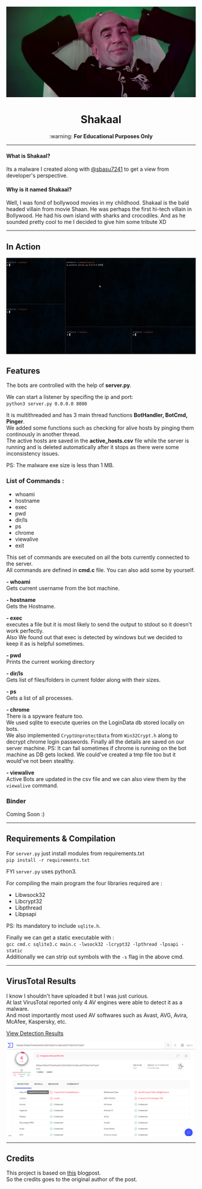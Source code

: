 
<p align="center">
	<img src="img/shakaal.jpeg"  width="540" height="240">
</p>

<h1 align="center">Shakaal</h1>

<p align="center">:warning: <b>For Educational Purposes Only</b></p>

***
#### What is Shakaal?
Its a malware I created along with [@sbasu7241](https://github.com/sbasu7241) to get a view from developer's perspective.  

#### Why is it named Shakaal?

Well, I was fond of bollywood movies in my childhood. Shakaal is the bald headed villain from movie Shaan. He was perhaps the first hi-tech villain in Bollywood. He had his own island with sharks and crocodiles. And as he sounded pretty cool to me I decided to give him some tribute XD

***

## In Action

![demo](img/demo.gif)


## Features

The bots are controlled with the help of **server.py**.  

We can start a listener by specifing the ip and port:  
`python3 server.py 0.0.0.0 8080`

It is multithreaded and has 3 main thread functions **BotHandler, BotCmd, Pinger**.  
We added some functions such as checking for alive hosts by pinging them continously in another thread.  
The active hosts are saved in the **active_hosts.csv** file while the server is running and is deleted automatically after it stops as there were some inconsistency issues.  

PS: The malware exe size is less than 1 MB.

### List of Commands :  
- whoami
- hostname
- exec
- pwd
- dir/ls
- ps
- chrome
- viewalive
- exit

This set of commands are executed on all the bots currently connected to the server.  
All commands are defined in **cmd.c** file. You can also add some by yourself.  

**- whoami**  
Gets current username from the bot machine.  

**- hostname**  
Gets the Hostname.  

**- exec**  
executes a file but it is most likely to send the output to stdout so it doesn't work perfectly.  
Also We found out that exec is detected by windows but we decided to keep it as is helpful sometimes.  

**- pwd**  
Prints the current working directory  

**- dir/ls**  
Gets list of files/folders in current folder along with their sizes.   

**- ps**  
Gets a list of all processes.   

**- chrome**  
There is a spyware feature too.   
We used sqlite to execute queries on the LoginData db stored locally on bots.  
We also implemented `CryptUnprotectData` from `Win32Crypt.h` along to decrypt chrome login passwords.
Finally all the details are saved on our server machine.
PS: It can fail sometimes if chrome is running on the bot machine as DB gets locked. We could've created a tmp file too but it would've not been stealthy.  

**- viewalive**  
Active Bots are updated in the csv file and we can also view them by the `viewalive` command.   


### Binder  

Coming Soon :)

***
## Requirements & Compilation

For `server.py` just install modules from requirements.txt  
`pip install -r requirements.txt`

FYI `server.py` uses python3.

For compiling the main program the four libraries required are :  
- Libwsock32 
- Libcrypt32
- Libpthread
- Libpsapi 

PS: Its mandatory to include `sqlite.h`.  

Finally we can get a static executable with :  
`gcc cmd.c sqlite3.c main.c -lwsock32 -lcrypt32 -lpthread -lpsapi -static`  
Additionally we can strip out symbols with the `-s` flag in the above cmd.  

***

## VirusTotal Results

I know I shouldn't have uploaded it but I was just curious.  
At last VirusTotal reported only 4 AV engines were able to detect it as a malware.  
And most importantly most used AV softwares such as Avast, AVG, Avira, McAfee, Kaspersky, etc.

[View Detection Results](https://www.virustotal.com/gui/file/060dae1f95ab37834e63ee93b182fa726d0474c3dfa1a3637f7a6d19c873a2e7/detection)  

![](img/virustotal.png)

***
## Credits

This project is based on [this](https://niiconsulting.com/checkmate/2018/02/malware-development-welcome-dark-side-part-1/) blogpost.   
So the credits goes to the original author of the post.  
